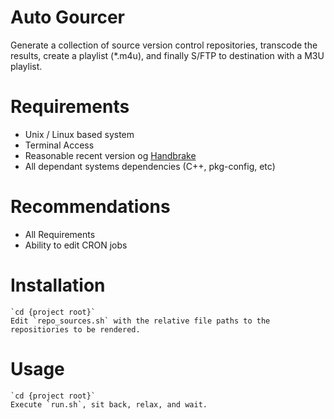 # Auto Gourcer

Generate a collection of source version control repositories, transcode the results, create a playlist (*.m4u), and
finally S/FTP to destination with a M3U playlist.



# Requirements

 - Unix / Linux based system
 - Terminal Access
 - Reasonable recent version og [Handbrake]()
 - All dependant systems dependencies (C++, pkg-config, etc)

# Recommendations
 - All Requirements
 - Ability to edit CRON jobs

# Installation

    `cd {project root}`
    Edit `repo_sources.sh` with the relative file paths to the repositiories to be rendered.

# Usage

    `cd {project root}`
    Execute `run.sh`, sit back, relax, and wait.